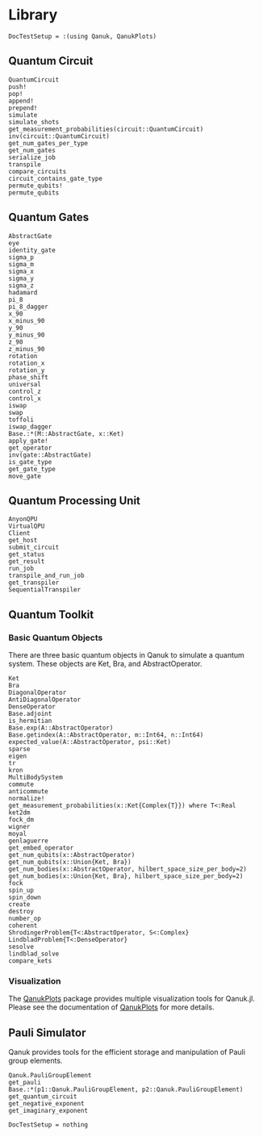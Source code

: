 # Library

```@meta
DocTestSetup = :(using Qanuk, QanukPlots)
```


## Quantum Circuit
```@docs
QuantumCircuit
push!
pop!
append!
prepend!
simulate
simulate_shots
get_measurement_probabilities(circuit::QuantumCircuit)
inv(circuit::QuantumCircuit)
get_num_gates_per_type
get_num_gates
serialize_job
transpile
compare_circuits
circuit_contains_gate_type
permute_qubits!
permute_qubits
```

## Quantum Gates
```@docs
AbstractGate
eye
identity_gate
sigma_p
sigma_m
sigma_x
sigma_y
sigma_z
hadamard
pi_8
pi_8_dagger
x_90
x_minus_90
y_90
y_minus_90
z_90
z_minus_90
rotation
rotation_x
rotation_y
phase_shift
universal
control_z
control_x
iswap
swap
toffoli
iswap_dagger
Base.:*(M::AbstractGate, x::Ket)
apply_gate!
get_operator
inv(gate::AbstractGate)
is_gate_type
get_gate_type
move_gate
```

## Quantum Processing Unit
```@docs
AnyonQPU
VirtualQPU
Client
get_host
submit_circuit
get_status
get_result
run_job
transpile_and_run_job
get_transpiler
SequentialTranspiler
```

## Quantum Toolkit

### Basic Quantum Objects

There are three basic quantum objects in Qanuk to simulate a quantum system. These objects are Ket, Bra, and AbstractOperator.

```@docs
Ket
Bra
DiagonalOperator
AntiDiagonalOperator
DenseOperator
Base.adjoint
is_hermitian
Base.exp(A::AbstractOperator)
Base.getindex(A::AbstractOperator, m::Int64, n::Int64)
expected_value(A::AbstractOperator, psi::Ket)
sparse
eigen
tr
kron
MultiBodySystem
commute
anticommute
normalize!
get_measurement_probabilities(x::Ket{Complex{T}}) where T<:Real
ket2dm
fock_dm
wigner
moyal
genlaguerre
get_embed_operator
get_num_qubits(x::AbstractOperator)
get_num_qubits(x::Union{Ket, Bra})
get_num_bodies(x::AbstractOperator, hilbert_space_size_per_body=2)
get_num_bodies(x::Union{Ket, Bra}, hilbert_space_size_per_body=2)
fock
spin_up
spin_down
create
destroy
number_op
coherent
ShrodingerProblem{T<:AbstractOperator, S<:Complex}
LindbladProblem{T<:DenseOperator}
sesolve
lindblad_solve
compare_kets
```

### Visualization

The [QanukPlots](https://github.com/anyonlabs/QanukPlots.jl) package provides multiple visualization tools for Qanuk.jl. Please see the documentation of [QanukPlots](https://github.com/anyonlabs/QanukPlots.jl) for more details. 

## Pauli Simulator
Qanuk provides tools for the efficient storage and manipulation of Pauli group elements.

```@docs
Qanuk.PauliGroupElement
get_pauli
Base.:*(p1::Qanuk.PauliGroupElement, p2::Qanuk.PauliGroupElement)
get_quantum_circuit
get_negative_exponent
get_imaginary_exponent
```


```@meta
DocTestSetup = nothing
```
